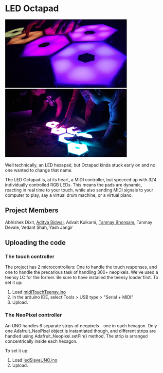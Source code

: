 # LED Octapad

<p float='left'>
<img src = "https://github.com/DangerousTim/LED-Octapad/blob/master/Media/closeupnice.jpg" width=400>
<img src = "https://github.com/DangerousTim/LED-Octapad/blob/master/Media/nice2.jpg" width=400>
</p>

Well technically, an LED hexapad, but Octapad kinda stuck early on and no one wanted to change that name.

The LED Octapad is, at its heart, a MIDI controller, but specced up with _324_ individually controlled RGB LEDs. This means the pads are dynamic, reacting in real time to your touch, while also sending MIDI signals to your computer to play, say a virtual drum machine, or a virtual piano.

## Project Members
Abhishek Dixit, [Aditya Bidwai](https://github.com/adbidwai), Advait Kulkarni, [Tanmay Bhonsale](https://github.com/DangerousTim), Tanmay Devale, Vedant Shah, Yash Jangir


## Uploading the code

### The touch controller

The project has 2 microcontrollers: One to handle the touch responses, and one to handle the precarious task of handling 300+ neopixels. We've used a teensy LC for the former. Be sure to have installed the teensy loader first. To set it up:
1. Load [midiTouchTeensy.ino](https://github.com/DangerousTim/LED-Octapad/blob/master/midiTouchTeensy/midiTouchTeensy.ino)
2. In the arduino IDE, select Tools > USB type > "Serial + MIDI"
3. Upload.

### The NeoPixel controller 

An UNO handles 6 separate strips of neopixels - one in each hexagon. Only one Adafruit_NeoPixel object is instantiated though, and different strips are handled using Adafruit_Neopixel.setPin() method. The strip is arranged concentrically inside each hexagon.

To set it up:
1. Load [ledSlaveUNO.ino](https://github.com/DangerousTim/LED-Octapad/blob/master/ledSlaveUNO/ledSlaveUNO.ino)
2. Upload.
